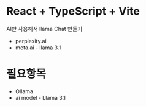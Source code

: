 # React + TypeScript + Vite

AI만 사용해서 llama Chat 만들기

- perplexity.ai
- meta.ai - llama 3.1

# 필요항목
- Ollama
- ai model - Llama 3.1
